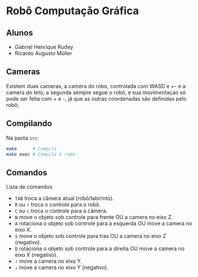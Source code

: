 Robô Computação Gráfica
=============================================

## Alunos

- Gabriel Henrique Rudey
- Ricardo Augusto Müller

## Cameras

Existem duas cameras, a camera do robo, controlada com WASD e +- e a camera do teto, a segunda
sempre segue o robô, e sua movimentaçao só pode ser feita com + e -, já que as outras coordenadas
são definidas pelo robô;

## Compilando

Na pasta `src`:

```sh
make      # Compila
make exec # Compila e roda
```

## Comandos

Lista de comandos

 - `TAB` troca a câmera atual (robô/labirinto).
 - `R` ou `r` troca o controle para o robô.
 - `C` ou `c` troca o controle para a câmera.
 - `W` move o objeto sob controle para frente OU a camera no eixo Z.
 - `A` rotaciona o objeto sob controle para a esquerda OU move a camera no eixo X.
 - `S` move o objeto sob controle para tras OU a camera no eixo Z (negativo).
 - `D` rotaciona o objeto sob controle para a direita OU move a camera no eixo X (negativo).
 - `↑` move a camera no eixo Y.
 - `↓` move a camera no eixo Y (negativo).
